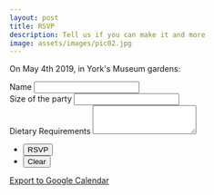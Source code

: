 ```yaml
---
layout: post
title: RSVP
description: Tell us if you can make it and more
image: assets/images/pic02.jpg
---
```


On May 4th 2019, in York's Museum gardens:

<form action="https://formspree.io/{{ site.email }}" method="POST">
  <div class="field half first">
    <label for="name">Name</label>
    <input type="text" name="name" id="name" />
  </div>
  <div class="field half">
    <label for="guest_numbers">Size of the party</label>
    <input type="text" name="guest_numbers" id="guest_numbers" />
  </div>
  <div class="field">
    <label for="diet">Dietary Requirements</label>
    <textarea name="diet" id="message" rows="3"></textarea>
  </div>
  <ul class="actions">
    <li><input type="submit" value="RSVP" class="special" /></li>
    <li><input type="reset" value="Clear" /></li>
  </ul>
</form>

<a target="_blank" rel="noopener noreferrer" href="http://www.google.com/calendar/event?action=TEMPLATE&text=Natacha%20%26%20Andy's%20Wedding&dates=20180504/20180504&location=The%20Hospitium%2C%20Museum%20Gardens%2C%20York%20YO30%207DR">Export to Google Calendar</a>
